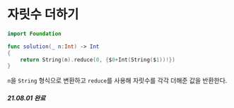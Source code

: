 # 자릿수 더하기

```swift
import Foundation

func solution(_ n:Int) -> Int
{
    return String(n).reduce(0, {$0+Int(String($1))!})
}
```

`n`을 `String` 형식으로 변환하고 `reduce`를 사용해 자릿수를 각각 더해준 값을 반환한다.

##### 21.08.01 완료
